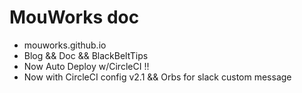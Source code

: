 # MouWorks doc

* mouworks.github.io
* Blog && Doc && BlackBeltTips
* Now Auto Deploy w/CircleCI !!
* Now with CircleCI config v2.1 && Orbs for slack custom message